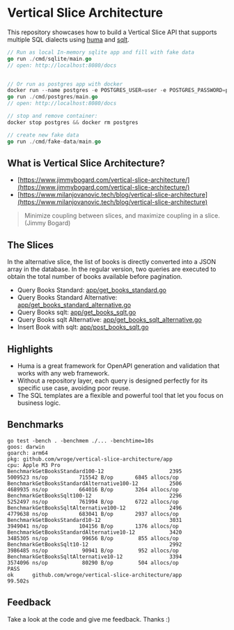 # Vertical Slice Architecture

This repository showcases how to build a Vertical Slice API that supports multiple SQL dialects using [huma](https://github.com/danielgtaylor/huma) and [sqlt](https://github.com/wroge/sqlt).

```go
// Run as local In-memory sqlite app and fill with fake data
go run ./cmd/sqlite/main.go
// open: http://localhost:8080/docs


// Or run as postgres app with docker
docker run --name postgres -e POSTGRES_USER=user -e POSTGRES_PASSWORD=password -e POSTGRES_DB=db -p 5432:5432 -d postgres:16
go run ./cmd/postgres/main.go
// open: http://localhost:8080/docs

// stop and remove container:
docker stop postgres && docker rm postgres

// create new fake data
go run ./cmd/fake-data/main.go
```

## What is Vertical Slice Architecture?

- [https://www.jimmybogard.com/vertical-slice-architecture/](https://www.jimmybogard.com/vertical-slice-architecture/)
- [https://www.milanjovanovic.tech/blog/vertical-slice-architecture](https://www.milanjovanovic.tech/blog/vertical-slice-architecture)

> Minimize coupling between slices, and maximize coupling in a slice. (Jimmy Bogard)

## The Slices

In the alternative slice, the list of books is directly converted into a JSON array in the database. In the regular version, two queries are executed to obtain the total number of books available before pagination.

- Query Books Standard: [app/get_books_standard.go](https://github.com/wroge/vertical-slice-architecture/blob/main/app/get_books_standard.go)
- Query Books Standard Alternative: [app/get_books_standard_alternative.go](https://github.com/wroge/vertical-slice-architecture/blob/main/app/get_books_standard_alternative.go)
- Query Books sqlt: [app/get_books_sqlt.go](https://github.com/wroge/vertical-slice-architecture/blob/main/app/get_books_sqlt.go)
- Query Books sqlt Alternative: [app/get_books_sqlt_alternative.go](https://github.com/wroge/vertical-slice-architecture/blob/main/app/get_books_sqlt_alternative.go)
- Insert Book with sqlt: [app/post_books_sqlt.go](https://github.com/wroge/vertical-slice-architecture/blob/main/app/post_books_sqlt.go)

## Highlights

- Huma is a great framework for OpenAPI generation and validation that works with any web framework.
- Without a repository layer, each query is designed perfectly for its specific use case, avoiding poor reuse.
- The SQL templates are a flexible and powerful tool that let you focus on business logic.

## Benchmarks

```
go test -bench . -benchmem ./... -benchtime=10s
goos: darwin
goarch: arm64
pkg: github.com/wroge/vertical-slice-architecture/app
cpu: Apple M3 Pro
BenchmarkGetBooksStandard100-12                     2395           5009523 ns/op          715542 B/op       6845 allocs/op
BenchmarkGetBooksStandardAlternative100-12          2506           4689935 ns/op          664016 B/op       3264 allocs/op
BenchmarkGetBooksSqlt100-12                         2296           5252497 ns/op          761994 B/op       6722 allocs/op
BenchmarkGetBooksSqltAlternative100-12              2496           4779638 ns/op          683041 B/op       2937 allocs/op
BenchmarkGetBooksStandard10-12                      3031           3949041 ns/op          104156 B/op       1376 allocs/op
BenchmarkGetBooksStandardAlternative10-12           3420           3485305 ns/op           99656 B/op        855 allocs/op
BenchmarkGetBooksSqlt10-12                          2992           3986485 ns/op           90941 B/op        952 allocs/op
BenchmarkGetBooksSqltAlternative10-12               3394           3574096 ns/op           80290 B/op        504 allocs/op
PASS
ok      github.com/wroge/vertical-slice-architecture/app        99.502s
```

## Feedback

Take a look at the code and give me feedback. Thanks :)
